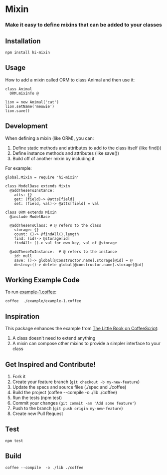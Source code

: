 # Mixin

### Make it easy to define mixins that can be added to your classes

## Installation

    npm install hi-mixin

## Usage

How to add a mixin called ORM to class Animal and then use it:

    class Animal
      ORM.mixinTo @

    lion = new Animal('cat')
    lion.setName('meowie')
    lion.save()

## Development

When defining a mixin (like ORM), you can:

1. Define static methods and attributes to add to the class itself (like find())
2. Define instance methods and attributes (like save())
3. Build off of another mixin by including it

For example:

    global.Mixin = require 'hi-mixin'

    class ModelBase extends Mixin
      @addTheseToInstance:
        atts: {}
        get: (field)-> @atts[field]
        set: (field, val)-> @atts[field] = val

    class ORM extends Mixin
      @include ModelBase    
    
      @addTheseToClass: # @ refers to the class
        storage: {}
        count: ()-> @findAll().length
        find: (id)-> @storage[id]
        findAll: ()-> val for own key, val of @storage    
    
      @addTheseToInstance:  # @ refers to the instance
        id: null
        save: ()-> global[@constructor.name].storage[@id] = @
        destroy:()-> delete global[@constructor.name].storage[@id]

## Working Example Code
To run [example-1.coffee](https://github.com/carbonfive/hi-mixin-node/blob/master/examples/example-1.coffee):

    coffee  ./example/example-1.coffee

## Inspiration
This package enhances the example from [The Little Book on CoffeeScript](http://arcturo.github.com/library/coffeescript/03_classes.html):

1. A class doesn't need to extend anything
2. A mixin can compose other mixins to provide a simpler interface to your class

## Get Inspired and Contribute!

1. Fork it
2. Create your feature branch (`git checkout -b my-new-feature`)
3. Update the specs and source files (./spec and ./coffee)
4. Build the project (coffee --compile  -o ./lib ./coffee)
5. Run the tests (npm test)
6. Commit your changes (`git commit -am 'Add some feature'`)
7. Push to the branch (`git push origin my-new-feature`)
8. Create new Pull Request

## Test

    npm test

## Build

    coffee --compile  -o ./lib ./coffee
